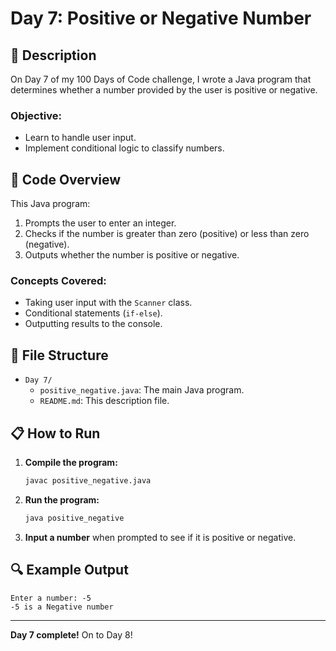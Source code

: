 # Day 7: Positive or Negative Number

## 📝 Description

On Day 7 of my 100 Days of Code challenge, I wrote a Java program that determines whether a number provided by the user is positive or negative.

### **Objective:**
- Learn to handle user input.
- Implement conditional logic to classify numbers.

## 🚀 Code Overview

This Java program:
1. Prompts the user to enter an integer.
2. Checks if the number is greater than zero (positive) or less than zero (negative).
3. Outputs whether the number is positive or negative.

### **Concepts Covered:**
- Taking user input with the `Scanner` class.
- Conditional statements (`if-else`).
- Outputting results to the console.

## 📂 File Structure
- `Day 7/`
  - `positive_negative.java`: The main Java program.
  - `README.md`: This description file.

## 📋 How to Run
1. **Compile the program:**
   ```bash
   javac positive_negative.java
   ```
2. **Run the program:**
   ```bash
   java positive_negative
   ```
3. **Input a number** when prompted to see if it is positive or negative.

## 🔍 Example Output

```plaintext
Enter a number: -5
-5 is a Negative number
```

---

**Day 7 complete!** On to Day 8!